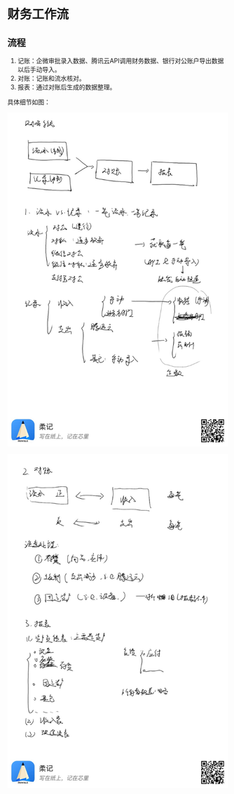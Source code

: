 # 财务工作流

## 流程

1. 记账：企微审批录入数据、腾讯云API调用财务数据、银行对公账户导出数据以后手动导入。
2. 对账：记账和流水核对。
3. 报表：通过对账后生成的数据整理。

具体细节如图：

![财务自动化流程1](./finance_workflow_1.jpg)

![财务自动化流程2](./finance_workflow_2.jpg)